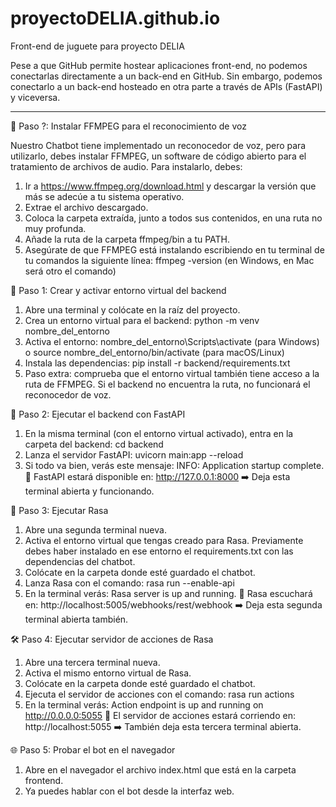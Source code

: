 # proyectoDELIA.github.io
Front-end de juguete para proyecto DELIA

Pese a que GitHub permite hostear aplicaciones front-end, no podemos conectarlas directamente a un back-end en GitHub. Sin embargo, podemos conectarlo a un back-end hosteado en otra parte a través de APIs (FastAPI) y viceversa.

------------------------
🤔 Paso ?: Instalar FFMPEG para el reconocimiento de voz

Nuestro Chatbot tiene implementado un reconocedor de voz, pero para utilizarlo, debes instalar FFMPEG, un software de código abierto para el tratamiento de archivos de audio. Para instalarlo, debes:
1.   Ir a https://www.ffmpeg.org/download.html y descargar la versión que más se adecúe a tu sistema operativo.
2.   Extrae el archivo descargado.
3.   Coloca la carpeta extraída, junto a todos sus contenidos, en una ruta no muy profunda.
4.   Añade la ruta de la carpeta ffmpeg/bin a tu PATH.
5.   Asegúrate de que FFMPEG está instalando escribiendo en tu terminal de tu comandos la siguiente línea: ffmpeg -version (en Windows, en Mac será otro el comando)
   
🧪 Paso 1: Crear y activar entorno virtual del backend

1.	Abre una terminal y colócate en la raíz del proyecto.
2.	Crea un entorno virtual para el backend:
     python -m venv nombre_del_entorno
3.	Activa el entorno: nombre_del_entorno\Scripts\activate (para Windows) o source nombre_del_entorno/bin/activate (para macOS/Linux)
4.	Instala las dependencias: pip install -r backend/requirements.txt
5.	Paso extra: comprueba que el entorno virtual también tiene acceso a la ruta de FFMPEG. Si el backend no encuentra la ruta, no funcionará el reconocedor de voz.

🚀 Paso 2: Ejecutar el backend con FastAPI

1.	En la misma terminal (con el entorno virtual activado), entra en la carpeta del backend: cd backend
3.	Lanza el servidor FastAPI: uvicorn main:app --reload
4.	Si todo va bien, verás este mensaje: INFO:     Application startup complete.
📍 FastAPI estará disponible en: http://127.0.0.1:8000
➡️ Deja esta terminal abierta y funcionando.

🤖 Paso 3: Ejecutar Rasa 

1.	Abre una segunda terminal nueva.
2.	Activa el entorno virtual que tengas creado para Rasa. Previamente debes haber instalado en ese entorno el requirements.txt con las dependencias del chatbot. 
3.	Colócate en la carpeta donde esté guardado el chatbot.
4.	Lanza Rasa con el comando: rasa run --enable-api
5.	En la terminal verás: Rasa server is up and running. 
📍 Rasa escuchará en: http://localhost:5005/webhooks/rest/webhook
➡️ Deja esta segunda terminal abierta también.

🛠️ Paso 4: Ejecutar servidor de acciones de Rasa

1.	Abre una tercera terminal nueva.
2.	Activa el mismo entorno virtual de Rasa.
3.	Colócate en la carpeta donde esté guardado el chatbot.
4.	Ejecuta el servidor de acciones con el comando: rasa run actions
5.	En la terminal verás: Action endpoint is up and running on http://0.0.0.0:5055
📍 El servidor de acciones estará corriendo en: http://localhost:5055
➡️ También deja esta tercera terminal abierta.

🌐 Paso 5: Probar el bot en el navegador

1.	Abre en el navegador el archivo index.html que está en la carpeta frontend.
2.	Ya puedes hablar con el bot desde la interfaz web.








